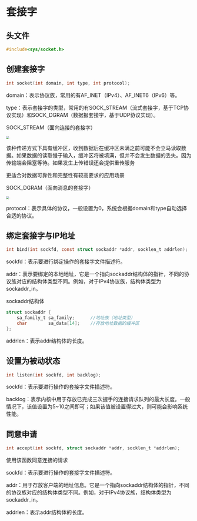 # 套接字

## 头文件

```c
#include<sys/socket.h>
```

## 创建套接字

```c
int socket(int domain, int type, int protocol);

```

domain：表示协议族，常用的有AF_INET（IPv4）、AF_INET6（IPv6）等。

type：表示套接字的类型，常用的有SOCK_STREAM（流式套接字，基于TCP协议实现）和SOCK_DGRAM（数据报套接字，基于UDP协议实现）。

SOCK_STREAM（面向连接的套接字）

<img src="/home/wlx/图片/截图/截图 2023-04-22 20-05-22.png" style="zoom:50%;" />

该种传递方式下具有缓冲区，收到数据后在缓冲区未满之前可能不会立马读取数据。如果数据的读取慢于输入，缓冲区将被填满，但并不会发生数据的丢失。因为传输端会阻塞等待。如果发生上传错误还会提供重传服务

更适合对数据可靠性和完整性有较高要求的应用场景

SOCK_DGRAM（面向消息的套接字）

<img src="/home/wlx/图片/截图/截图 2023-04-22 20-20-59.png" style="zoom:50%;" />



protocol：表示具体的协议，一般设置为0，系统会根据domain和type自动选择合适的协议。

## 绑定套接字与IP地址

```c
int bind(int sockfd, const struct sockaddr *addr, socklen_t addrlen);

```

sockfd：表示要进行绑定操作的套接字文件描述符。

addr：表示要绑定的本地地址，它是一个指向sockaddr结构体的指针，不同的协议族对应的结构体类型不同。例如，对于IPv4协议族，结构体类型为sockaddr_in。

sockaddr结构体

```c
struct sockaddr {
    sa_family_t sa_family;      //地址族（地址类型）
    char        sa_data[14];    //存放地址数据的缓冲区
};
```

addrlen：表示addr结构体的长度。

## 设置为被动状态

```c
int listen(int sockfd, int backlog);

```

sockfd：表示要进行操作的套接字文件描述符。

backlog：表示内核中用于存放已完成三次握手的连接请求队列的最大长度。一般情况下，该值设置为5~10之间即可；如果该值被设置得过大，则可能会影响系统性能。

## 同意申请

```c
int accept(int sockfd, struct sockaddr *addr, socklen_t *addrlen);

```

使用该函数同意连接的请求

sockfd：表示要进行操作的套接字文件描述符。

addr：用于存放客户端的地址信息。它是一个指向sockaddr结构体的指针，不同的协议族对应的结构体类型不同。例如，对于IPv4协议族，结构体类型为sockaddr_in。

addrlen：表示addr结构体的长度。